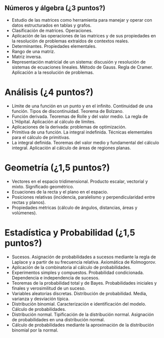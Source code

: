 ## Números y álgebra (¿3 puntos?)

- Estudio de las matrices como herramienta para manejar y operar con datos estructurados en tablas y grafos.
- Clasificación de matrices. Operaciones.
- Aplicación de las operaciones de las matrices y de sus propiedades en la resolución de problemas extraídos de contextos reales.
- Determinantes. Propiedades elementales.
- Rango de una matriz.
- Matriz inversa.
- Representación matricial de un sistema: discusión y resolución de sistemas de ecuaciones lineales. Método de Gauss. Regla de Cramer. Aplicación a la resolución de problemas.


# Análisis (¿4 puntos?)

- Límite de una función en un punto y en el infinito. Continuidad de una función. Tipos de discontinuidad. Teorema de Bolzano.
- Función derivada. Teoremas de Rolle y del valor medio. La regla de L’Hôpital. Aplicación al cálculo de límites.
- Aplicaciones de la derivada: problemas de optimización.
- Primitiva de una función. La integral indefinida. Técnicas elementales para el cálculo de primitivas.
- La integral definida. Teoremas del valor medio y fundamental del cálculo integral. Aplicación al cálculo de áreas de regiones planas.

# Geometría (¿1,5 puntos?)

- Vectores en el espacio tridimensional. Producto escalar, vectorial y mixto. Significado geométrico.
- Ecuaciones de la recta y el plano en el espacio.
- Posiciones relativas (incidencia, paralelismo y perpendicularidad entre rectas y planos).
- Propiedades métricas (cálculo de ángulos, distancias, áreas y volúmenes).

# Estadística y Probabilidad (¿1,5 puntos?)

- Sucesos. Asignación de probabilidades a sucesos mediante la regla de Laplace y a partir de su frecuencia relativa. Axiomática de Kolmogorov.
- Aplicación de la combinatoria al cálculo de probabilidades.
- Experimentos simples y compuestos. Probabilidad condicionada. Dependencia e independencia de sucesos.
- Teoremas de la probabilidad total y de Bayes. Probabilidades iniciales y finales y verosimilitud de un suceso.
- Variables aleatorias discretas. Distribución de probabilidad. Media, varianza y desviación típica.
- Distribución binomial. Caracterización e identificación del modelo. Cálculo de probabilidades.
- Distribución normal. Tipificación de la distribución normal. Asignación de probabilidades en una distribución normal.
- Cálculo de probabilidades mediante la aproximación de la distribución binomial por la normal.
